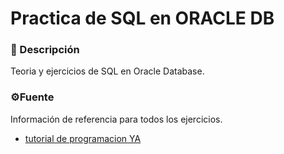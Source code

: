 # Practica de SQL en ORACLE DB

### 📝 Descripción

Teoria y ejercicios de SQL en Oracle Database.

### ⚙️Fuente

Información de referencia para todos los ejercicios.

* [tutorial de programacion YA](https://www.tutorialesprogramacionya.com/oracleya/)
